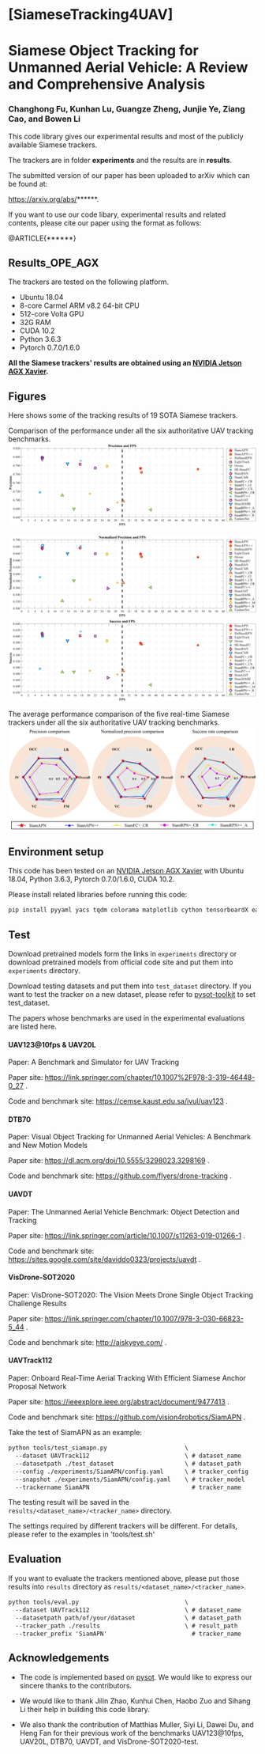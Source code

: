 # [SiameseTracking4UAV]
# Siamese Object Tracking for Unmanned Aerial Vehicle: A Review and Comprehensive Analysis

### Changhong Fu, Kunhan Lu, Guangze Zheng, Junjie Ye, Ziang Cao, and Bowen Li

This code library gives our experimental results and most of the publicly available Siamese trackers.

The trackers are in folder **experiments** and the results are in **results**.

The submitted version of our paper has been uploaded to arXiv which can be found at:

https://arxiv.org/abs/******.

If you want to use our code libary, experimental results and related contents, please cite our paper using the format as follows:

@ARTICLE{******}

## Results_OPE_AGX

The trackers are tested on the following platform.

- Ubuntu 18.04
- 8-core Carmel ARM v8.2 64-bit CPU
- 512-core Volta GPU
- 32G RAM
- CUDA 10.2
- Python 3.6.3
- Pytorch 0.7.0/1.6.0

**All the Siamese trackers' results are obtained using an [NVIDIA Jetson AGX Xavier](https://www.nvidia.com/en-us/autonomous-machines/embedded-systems/jetson-agx-xavier/).**

## Figures

Here shows some of the tracking results of 19 SOTA Siamese trackers.

Comparison of the performance under all the six authoritative UAV tracking benchmarks.
<img src="./figures/Precision and FPS.png">

<img src="./figures/Normalized Precision and FPS.png">

<img src="./figures/Success and FPS.png">

The average performance comparison of the five real-time Siamese trackers under all the six authoritative UAV tracking benchmarks.
<img src="./figures/Attributes.png">

## Environment setup
This code has been tested on an [NVIDIA Jetson AGX Xavier](https://www.nvidia.com/en-us/autonomous-machines/embedded-systems/jetson-agx-xavier/) with Ubuntu 18.04, Python 3.6.3, Pytorch 0.7.0/1.6.0, CUDA 10.2.

Please install related libraries before running this code: 
```bash
pip install pyyaml yacs tqdm colorama matplotlib cython tensorboardX easydict
```

## Test

Download pretrained models form the links in `experiments` directory or download pretrained models from official code site and put them into `experiments` directory.

Download testing datasets and put them into `test_dataset` directory. If you want to test the tracker on a new dataset, please refer to [pysot-toolkit](https://github.com/StrangerZhang/pysot-toolkit) to set test_dataset.

The papers whose benchmarks are used in the experimental evaluations are listed here.

#### UAV123@10fps & UAV20L

Paper: A Benchmark and Simulator for UAV Tracking

Paper site: https://link.springer.com/chapter/10.1007%2F978-3-319-46448-0_27 .

Code and benchmark site: https://cemse.kaust.edu.sa/ivul/uav123 .

#### DTB70

Paper: Visual Object Tracking for Unmanned Aerial Vehicles: A Benchmark and New Motion Models

Paper site: https://dl.acm.org/doi/10.5555/3298023.3298169 .

Code and benchmark site: https://github.com/flyers/drone-tracking .

#### UAVDT

Paper: The Unmanned Aerial Vehicle Benchmark: Object Detection and Tracking

Paper site: https://link.springer.com/article/10.1007/s11263-019-01266-1 .

Code and benchmark site: https://sites.google.com/site/daviddo0323/projects/uavdt .

#### VisDrone-SOT2020

Paper: VisDrone-SOT2020: The Vision Meets Drone Single Object Tracking Challenge Results

Paper site: https://link.springer.com/chapter/10.1007/978-3-030-66823-5_44 .

Code and benchmark site: http://aiskyeye.com/ .

#### UAVTrack112

Paper: Onboard Real-Time Aerial Tracking With Efficient Siamese Anchor Proposal Network

Paper site: https://ieeexplore.ieee.org/abstract/document/9477413 .

Code and benchmark site: https://github.com/vision4robotics/SiamAPN .

Take the test of SiamAPN as an example:

```
python tools/test_siamapn.py                      \
  --dataset UAVTrack112                           \ # dataset_name
  --datasetpath ./test_dataset                    \ # dataset_path
  --config ./experiments/SiamAPN/config.yaml      \ # tracker_config
  --snapshot ./experiments/SiamAPN/config.yaml    \ # tracker_model
  --trackername SiamAPN                             # tracker_name
```

The testing result will be saved in the `results/<dataset_name>/<tracker_name>` directory.

The settings required by different trackers will be different. For details, please refer to the examples in 'tools/test.sh'

## Evaluation 

If you want to evaluate the trackers mentioned above, please put those results into `results` directory as `results/<dataset_name>/<tracker_name>`.

```
python tools/eval.py                              \
  --dataset UAVTrack112                           \ # dataset_name
  --datasetpath path/of/your/dataset              \ # dataset_path
  --tracker_path ./results                        \ # result_path
  --tracker_prefix 'SiamAPN'                        # tracker_name
```


## Acknowledgements
- The code is implemented based on [pysot](https://github.com/STVIR/pysot). We would like to express our sincere thanks to the contributors.

- We would like to thank Jilin Zhao, Kunhui Chen, Haobo Zuo and Sihang Li their help in building this code library.

- We also thank the contribution of Matthias Muller, Siyi Li, Dawei Du, and Heng Fan for their previous work of the benchmarks UAV123@10fps, UAV20L, DTB70, UAVDT, and VisDrone-SOT2020-test.


